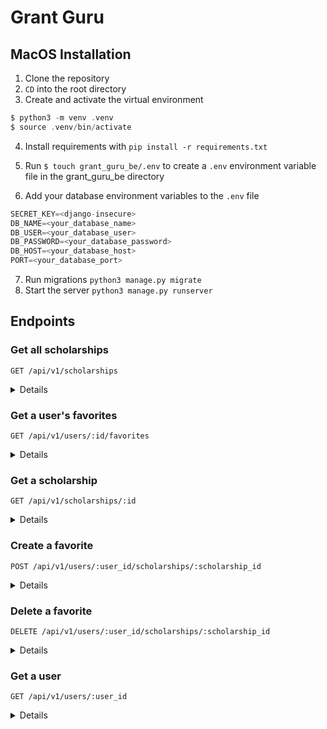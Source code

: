 # Grant Guru

## MacOS Installation

1. Clone the repository
2. `CD` into the root directory
3. Create and activate the virtual environment
```C
$ python3 -m venv .venv
$ source .venv/bin/activate
```
4. Install requirements with `pip install -r requirements.txt`
5. Run `$ touch grant_guru_be/.env` to create a `.env` environment variable file in the grant_guru_be directory

6. Add your database environment variables to the `.env` file
```python
SECRET_KEY=<django-insecure>
DB_NAME=<your_database_name>
DB_USER=<your_database_user>
DB_PASSWORD=<your_database_password>
DB_HOST=<your_database_host>
PORT=<your_database_port>
```
7. Run migrations `python3 manage.py migrate`
8. Start the server `python3 manage.py runserver`

## Endpoints

### Get all scholarships

```http
GET /api/v1/scholarships
```

<details close>
<summary>  Details </summary>
<br>


Parameters: <br>
```
education=string
gender=string
state=string
lgbt=bool
ethnicity=array
veteran=bool
immigrant=bool
```

| Code | Description |
| :--- | :--- |
| 200 | `OK` |

Example Response:

```json
{
    "data": [
        {
            "id": "1",
            "type": "scholarship",
            "attributes": {
                "title": "Female Privacy Leaders Scholarship",
                "organization": "Women in Security and Privacy (WISP)",
                "amount": "1234",
                "description": "Lorem ipsum dolor sit amet, ...",
                "deadline": "March 01, 2023",
                "education": "Graduate",
                "state": "Colorado",
                "women": "False",
                "lgbt": "True",
                "ethnicity": [
                    "Black",
                    "Hispanic"
                ],
                "veteran": "False",
                "immigrant": "True",
                "url": "https://linkedin.com/...",
                "image_url": "https://shutter_stock_static_image"
            }
        },
        {
            "id": "2",
            "type": "scholarship",
            "attributes": {
                "title": "RailsConf 23",
                "organization": "Ruby Central",
                "amount": "1234",
                "description": "Lorem ipsum dolor sit amet, ...",
                "deadline": "March 01, 2023",
                "education": "Graduate",
                "state": "",
                "women": "False",
                "lgbt": "True",
                "ethnicity": [],
                "veteran": "False",
                "immigrant": "True",
                "url": "https://linkedin.com/...",
                "image_url": "https://static_image.wow_nice"
            }
        },
        {...},
        {...}
    ]
}
```
</details>

### Get a user's favorites

```http
GET /api/v1/users/:id/favorites
```

<details close>
<summary>  Details </summary>
<br>
    
| Code | Description |
| :--- | :--- |
| 200 | `OK` |

Example Response:

```json
{
    "data": [
        {
            "id": "1",
            "type": "scholarship",
            "attributes": {
                "title": "Female Privacy Leaders Scholarship",
                "organization": "Women in Security and Privacy (WISP)",
                "amount": "1234",
                "description": "Lorem ipsum dolor sit amet, ...",
                "deadline": "March 01, 2023",
                "education": "Graduate",
                "state": "Colorado",
                "women": "False",
                "lgbt": "True",
                "ethnicity": [
                    "Black",
                    "Hispanic"
                ],
                "veteran": "False",
                "immigrant": "True",
                "url": "https://linkedin.com/...",
                "image_url": "https://shutter_stock_static_image"
            }
        },
        {
            "id": "2",
            "type": "scholarship",
            "attributes": {
                "title": "RailsConf 23",
                "organization": "Ruby Central",
                "amount": "1234",
                "description": "Lorem ipsum dolor sit amet, ...",
                "deadline": "March 01, 2023",
                "education": "Graduate",
                "state": "",
                "women": "False",
                "lgbt": "True",
                "ethnicity": [],
                "veteran": "False",
                "immigrant": "True",
                "url": "https://linkedin.com/...",
                "image_url": "https://static_image.wow_nice"
            }
        },
        {...},
        {...}
    ]
}
```
</details>

### Get a scholarship

```http
GET /api/v1/scholarships/:id
```

<details close>
<summary>  Details </summary>
<br>

| Code | Description |
| :--- | :--- |
| 200 | `OK` |

Example Response:

```json
{
    "data": {
        "id": "1",
        "type": "scholarship",
        "attributes": {
            "title": "Female Privacy Leaders Scholarship",
            "organization": "Women in Security and Privacy (WISP)",
            "amount": "1234",
            "description": "Lorem ipsum dolor sit amet, ...",
            "deadline": "March 01, 2023",
            "education": "Graduate",
            "state": "Colorado",
            "women": "False",
            "lgbt": "True",
            "ethnicity": [
                "Black",
                "Hispanic"
            ],
            "veteran": "False",
            "immigrant": "True",
            "url": "https://linkedin.com/...",
            "image_url": "https://shutter_stock_static_image"
        }
    } 
}
```
</details>

### Create a favorite
```http
POST /api/v1/users/:user_id/scholarships/:scholarship_id
```

<details close>
<summary>  Details </summary>
<br>

| Code | Description |
| :--- | :--- |
| 201 | `created` |
    
Example Response:

```json
{
    "data": {
        "id": "1",
        "type": "scholarship",
        "attributes": {
            "title": "Female Privacy Leaders Scholarship",
            "organization": "Women in Security and Privacy (WISP)",
            "amount": "1234",
            "description": "Lorem ipsum dolor sit amet, ...",
            "deadline": "March 01, 2023",
            "education": "Graduate",
            "state": "Colorado",
            "women": "False",
            "lgbt": "True",
            "ethnicity": [
                "Black",
                "Hispanic"
            ],
            "veteran": "False",
            "immigrant": "True",
            "url": "https://linkedin.com/...",
            "image_url": "https://shutter_stock_static_image"
        }
    } 
}
```
</details>

### Delete a favorite
```http
DELETE /api/v1/users/:user_id/scholarships/:scholarship_id
```

<details close>
<summary>  Details </summary>
<br>

| Code | Description |
| :--- | :--- |
| 200 | `OK` |

Example Response:

```json
{
    "data": {
        "id": "1",
        "type": "scholarship",
        "attributes": {
            "title": "Female Privacy Leaders Scholarship",
            "organization": "Women in Security and Privacy (WISP)",
            "amount": "1234",
            "description": "Lorem ipsum dolor sit amet, ...",
            "deadline": "March 01, 2023",
            "education": "Graduate",
            "state": "Colorado",
            "women": "False",
            "lgbt": "True",
            "ethnicity": [
                "Black",
                "Hispanic"
            ],
            "veteran": "False",
            "immigrant": "True",
            "url": "https://linkedin.com/...",
            "image_url": "https://shutter_stock_static_image"
        }
    } 
}
```
</details>

### Get a user
```http
GET /api/v1/users/:user_id
```

<details close>
<summary>  Details </summary>
<br>

| Code | Description |
| :--- | :--- |
| 200 | `OK` |

Example Response:

```json
{
    "data": {
        "id": "1",
        "type": "user",
        "attributes": {
            "first_name": "Hugh",
            "last_name": "Jackman",
            "image_url": "http://www.image-url.com"
        }
    }  
}
```
</details>

